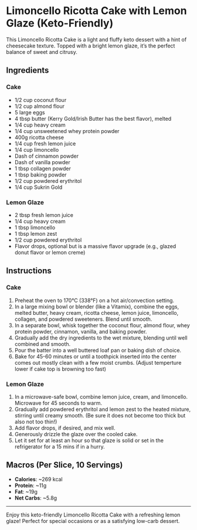 # Limoncello Ricotta Cake with Lemon Glaze (Keto-Friendly)

This Limoncello Ricotta Cake is a light and fluffy keto dessert with a hint of cheesecake texture. Topped with a bright lemon glaze, it’s the perfect balance of sweet and citrusy.

## Ingredients

### Cake
- 1/2 cup coconut flour
- 1/2 cup almond flour
- 5 large eggs
- 4 tbsp butter (Kerry Gold/Irish Butter has the best flavor), melted
- 1/4 cup heavy cream
- 1/4 cup unsweetened whey protein powder
- 400g ricotta cheese
- 1/4 cup fresh lemon juice
- 1/4 cup limoncello
- Dash of cinnamon powder
- Dash of vanilla powder
- 1 tbsp collagen powder
- 1 tbsp baking powder
- 1/2 cup powdered erythritol
- 1/4 cup Sukrin Gold

### Lemon Glaze
- 2 tbsp fresh lemon juice
- 1/4 cup heavy cream
- 1 tbsp limoncello
- 1 tbsp lemon zest
- 1/2 cup powdered erythritol
- Flavor drops, optional but is a massive flavor upgrade (e.g., glazed donut flavor or lemon creme)

## Instructions

### Cake
1. Preheat the oven to 170°C (338°F) on a hot air/convection setting.
2. In a large mixing bowl or blender (like a Vitamix), combine the eggs, melted butter, heavy cream, ricotta cheese, lemon juice, limoncello, collagen, and powdered sweeteners. Blend until smooth.
3. In a separate bowl, whisk together the coconut flour, almond flour, whey protein powder, cinnamon, vanilla, and baking powder.
4. Gradually add the dry ingredients to the wet mixture, blending until well combined and smooth.
5. Pour the batter into a well buttered loaf pan or baking dish of choice.
6. Bake for 45-60 minutes or until a toothpick inserted into the center comes out mostly clean with a few moist crumbs. (Adjust temperture lower if cake top is browning too fast)

### Lemon Glaze
1. In a microwave-safe bowl, combine lemon juice, cream, and limoncello. Microwave for 45 seconds to warm.
2. Gradually add powdered erythritol and lemon zest to the heated mixture, stirring until creamy smooth. (Be sure it does not become too thick but also not too thin!)
3. Add flavor drops, if desired, and mix well.
4. Generously drizzle the glaze over the cooled cake.
5. Let it set for at least an hour so that glaze is solid or set in the refrigerator for a 15 mins if in a hurry.

## Macros (Per Slice, 10 Servings)
- **Calories**: ~269 kcal
- **Protein**: ~11g
- **Fat**: ~19g
- **Net Carbs**: ~5.8g

---

Enjoy this keto-friendly Limoncello Ricotta Cake with a refreshing lemon glaze! Perfect for special occasions or as a satisfying low-carb dessert.
